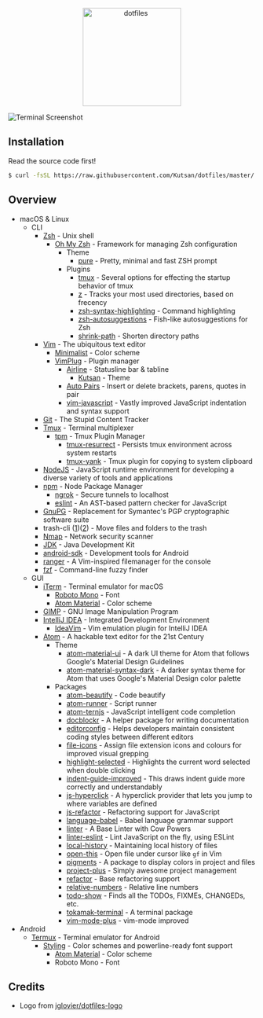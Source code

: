 <p align="center">
	<img alt="dotfiles" width="200" src="https://raw.githubusercontent.com/jglovier/dotfiles-logo/master/dotfiles-logo.png">
</p>

![Terminal Screenshot][screenshot]

## Installation

Read the source code first!

```bash
$ curl -fsSL https://raw.githubusercontent.com/Kutsan/dotfiles/master/.tools/install.sh | bash
```

## Overview

- macOS & Linux
	- CLI
		- [Zsh](http://www.zsh.org) - Unix shell
			- [Oh My Zsh](https://github.com/robbyrussell/oh-my-zsh) - Framework for managing Zsh configuration
				- Theme
					- [pure](https://github.com/sindresorhus/pure) - Pretty, minimal and fast ZSH prompt
				- Plugins
					- [tmux](https://github.com/robbyrussell/oh-my-zsh/wiki/Plugins#tmux) - Several options for effecting the startup behavior of tmux
					- [z](https://github.com/robbyrussell/oh-my-zsh/tree/master/plugins/z) - Tracks your most used directories, based on frecency
					- [zsh-syntax-highlighting](https://github.com/zsh-users/zsh-syntax-highlighting) - Command highlighting
					- [zsh-autosuggestions](https://github.com/zsh-users/zsh-autosuggestions) - Fish-like autosuggestions for Zsh
					- [shrink-path](https://github.com/robbyrussell/oh-my-zsh/tree/master/plugins/shrink-path) - Shorten directory paths
		- [Vim](http://www.vim.org) - The ubiquitous text editor
			- [Minimalist](https://github.com/dikiaap/minimalist) - Color scheme
			- [VimPlug](https://github.com/junegunn/vim-plug) - Plugin manager
				- [Airline](https://github.com/vim-airline/vim-airline) - Statusline bar & tabline
					- [Kutsan](https://github.com/Kutsan/dotfiles/blob/master/.vim/autoload/airline/themes/kutsan.vim) - Theme
				- [Auto Pairs](https://github.com/jiangmiao/auto-pairs) - Insert or delete brackets, parens, quotes in pair
				- [vim-javascript](https://github.com/pangloss/vim-javascript) - Vastly improved JavaScript indentation and syntax support
		- [Git](https://git-scm.com) - The Stupid Content Tracker
		- [Tmux](https://tmux.github.io) - Terminal multiplexer
			- [tpm](https://github.com/tmux-plugins/tpm) - Tmux Plugin Manager
				- [tmux-resurrect](https://github.com/tmux-plugins/tmux-resurrect) - Persists tmux environment across system restarts
				- [tmux-yank](https://github.com/tmux-plugins/tmux-yank) - Tmux plugin for copying to system clipboard
		- [NodeJS](https://nodejs.org) - JavaScript runtime environment for developing a diverse variety of tools and applications
		- [npm](https://www.npmjs.com) - Node Package Manager
			- [ngrok](https://www.npmjs.com/package/ngrok) - Secure tunnels to localhost
			- [eslint](https://www.npmjs.com/package/eslint) - An AST-based pattern checker for JavaScript
		- [GnuPG](https://www.gnupg.org) - Replacement for Symantec's PGP cryptographic software suite
		- trash-cli ([1](https://github.com/andreafrancia/trash-cli))([2](http://hasseg.org/trash)) - Move files and folders to the trash
		- [Nmap](https://nmap.org) - Network security scanner
		- [JDK](http://www.oracle.com) - Java Development Kit
		- [android-sdk](https://developer.android.com/studio/index.html) - Development tools for Android
		- [ranger](https://github.com/ranger/ranger) - A Vim-inspired filemanager for the console
		- [fzf](https://github.com/junegunn/fzf) - Command-line fuzzy finder
	- GUI
		- [iTerm](https://www.iterm2.com) - Terminal emulator for macOS
			- [Roboto Mono](https://github.com/powerline/fonts) - Font
			- [Atom Material](https://github.com/Kutsan/dotfiles/blob/master/.config/iterm/AtomMaterial.itermcolors) - Color scheme
		- [GIMP](https://www.gimp.org) - GNU Image Manipulation Program
		- [IntelliJ IDEA](https://www.jetbrains.com/idea) - Integrated Development Environment
			- [IdeaVim](https://github.com/JetBrains/ideavim) - Vim emulation plugin for IntelliJ IDEA
		- [Atom](https://atom.io) - A hackable text editor for the 21st Century
			- Theme
				- [atom-material-ui](https://atom.io/packages/atom-material-ui) - A dark UI theme for Atom that follows Google's Material Design Guidelines
				- [atom-material-syntax-dark](https://atom.io/packages/atom-material-syntax-dark) - A darker syntax theme for Atom that uses Google's Material Design color palette
			- Packages
				- [atom-beautify](https://atom.io/packages/atom-beautify) - Code beautify
				- [atom-runner](https://atom.io/packages/atom-runner) - Script runner
				- [atom-ternjs](https://atom.io/packages/atom-ternjs) - JavaScript intelligent code completion
				- [docblockr](https://atom.io/packages/docblockr) - A helper package for writing documentation
				- [editorconfig](https://atom.io/packages/editorconfig) - Helps developers maintain consistent coding styles between different editors
				- [file-icons](https://atom.io/packages/file-icons) - Assign file extension icons and colours for improved visual grepping
				- [highlight-selected](https://atom.io/packages/highlight-selected) - Highlights the current word selected when double clicking
				- [indent-guide-improved](https://atom.io/packages/indent-guide-improved) - This draws indent guide more correctly and understandably
				- [js-hyperclick](https://atom.io/packages/js-hyperclick) - A hyperclick provider that lets you jump to where variables are defined
				- [js-refactor](https://atom.io/packages/js-refactor) - Refactoring support for JavaScript
				- [language-babel](https://atom.io/packages/js-refactor) - Babel language grammar support
				- [linter](https://atom.io/packages/linter) - A Base Linter with Cow Powers
				- [linter-eslint](https://atom.io/packages/linter-eslint) - Lint JavaScript on the fly, using ESLint
				- [local-history](https://atom.io/packages/local-history) - Maintaining local history of files
				- [open-this](https://atom.io/packages/open-this) - Open file under cursor like `gf` in Vim
				- [pigments](https://atom.io/packages/pigments) - A package to display colors in project and files
				- [project-plus](https://atom.io/packages/project-plus) - Simply awesome project management
				- [refactor](https://atom.io/packages/refactor) - Base refactoring support
				- [relative-numbers](https://atom.io/packages/relative-numbers) - Relative line numbers
				- [todo-show](https://atom.io/packages/todo-show) - Finds all the TODOs, FIXMEs, CHANGEDs, etc.
				- [tokamak-terminal](https://atom.io/packages/tokamak-terminal) - A terminal package
				- [vim-mode-plus](https://atom.io/packages/vim-mode-plus) - vim-mode improved
- Android
	- [Termux](https://play.google.com/store/apps/details?id=com.termux) - Terminal emulator for Android
		- [Styling](https://play.google.com/store/apps/details?id=com.termux.styling) - Color schemes and powerline-ready font support
			- [Atom Material](https://github.com/Kutsan/dotfiles/blob/master/.termux/colors.properties) - Color scheme
			- Roboto Mono - Font

## Credits

- Logo from [jglovier/dotfiles-logo](https://github.com/jglovier/dotfiles-logo)

[screenshot]: https://i.imgur.com/C4uj1c9.png
